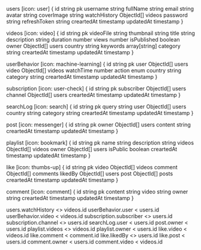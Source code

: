 users [icon: user] {
id string pk
username string
fullName string
email string
avatar string
coverImage string
watchHistory ObjectId[] videos
password string
refreshToken string
creartedAt timestamp
updatedAt timestamp
}

videos [icon: video] {
id string pk
videoFile string
thumbnail string
title string
description string
duration number
views number
isPublished boolean
owner ObjectId[] users
country string
keywords array[string]
category string
creartedAt timestamp
updatedAt timestamp
}

userBehavior [icon: machine-learning] {
id string pk
user ObjectId[] users
video ObjectId[] videos
watchTime number
action enum
country string
category string
creartedAt timestamp
updatedAt timestamp
}

subscription [icon: user-check] {
id string pk
subscriber ObjectId[] users
channel ObjectId[] users
creartedAt timestamp
updatedAt timestamp
}

searchLog [icon: search] {
id string pk
query string
user ObjectId[] users
country string
category string
creartedAt timestamp
updatedAt timestamp
}

post [icon: messenger] {
id string pk
owner ObjectId[] users
content string
creartedAt timestamp
updatedAt timestamp
}

playlist [icon: bookmark] {
id string pk
name string
description string
videos ObjectId[] videos
owner ObjectId[] users
isPublic boolean
creartedAt timestamp
updatedAt timestamp
}

like [icon: thumbs-up] {
id string pk
video ObjectId[] videos
comment ObjectId[] comments
likedBy ObjectId[] users
post ObjectId[] posts
creartedAt timestamp
updatedAt timestamp
}

comment [icon: comment] {
id string pk
content string
video string
owner string
creartedAt timestamp
updatedAt timestamp
}

users.watchHistory <> videos.id
userBehavior.user < users.id
userBehavior.video < videos.id
subscription.subscriber <> users.id
subscription.channel <> users.id
searchLog.user < users.id
post.owner < users.id
playlist.videos <> videos.id
playlist.owner < users.id
like.video < videos.id
like.comment < comment.id
like.likedBy <> users.id
like.post < users.id
comment.owner < users.id
comment.video < videos.id
